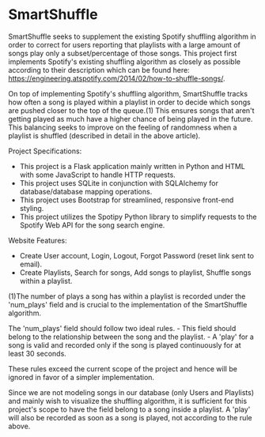 # SmartShuffle
SmartShuffle seeks to supplement the existing Spotify shuffling algorithm in order to correct for users reporting that playlists with a large amount of songs play only a subset/percentage of those songs. This project first implements Spotify's existing shuffling algorithm as closely as possible according to their description which can be found here: https://engineering.atspotify.com/2014/02/how-to-shuffle-songs/. 

On top of implementing Spotify's shuffling algorithm, SmartShuffle tracks how often a song is played within a playlist in order to decide which songs are pushed closer to the top of the queue.(1) This ensures songs that aren't getting played as much have a higher chance of being played in the future. This balancing seeks to improve on the feeling of randomness when a playlist is shuffled (described in detail in the above article).

Project Specifications:
  - This project is a Flask application mainly written in Python and HTML with some JavaScript to handle HTTP requests.
  - This project uses SQLite in conjunction with SQLAlchemy for database/database mapping operations.
  - This project uses Bootstrap for streamlined, responsive front-end styling.
  - This project utilizes the Spotipy Python library to simplify requests to the Spotify Web API for the song search engine.

Website Features:
  - Create User account, Login, Logout, Forgot Password (reset link sent to email).
  - Create Playlists, Search for songs, Add songs to playlist, Shuffle songs within a playlist.

(1)The number of plays a song has within a playlist is recorded under the 'num_plays' field and is crucial to the implementation of the SmartShuffle algorithm.

  The 'num_plays' field should follow two ideal rules.
    - This field should belong to the relationship between the song and the playlist.
    - A 'play' for a song is valid and recorded only if the song is played continuously for at least 30 seconds.

  These rules exceed the current scope of the project and hence will be ignored in favor of a simpler implementation.

  Since we are not modeling songs in our database (only Users and Playlists) and mainly wish to visualize the shuffling algorithm, it is sufficient for this project's
  scope to have the field belong to a song inside a playlist. A 'play' will also be recorded as soon as a song is played, not according to the rule above.
